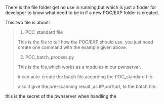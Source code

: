 There is the file folder get no use in running,but which is just a floder for developer to know what need to be in if a new POC/EXP folder is created.

This two file is about:
>1) POC_standard file
>
>This is the file to tell how the POC/EXP should use.
>you just need create one command with the example given above.
>
>2) POC_batch_process.py
>
>This is the file,which works as a modules in our pwnserver.
>
>it can auto-create the batch file,according the POC_standard file.
>
>also it give the pre-scanning result ,as IP\port\url, to the batch file. 

this is the secret of the pwnserver when handling the 

